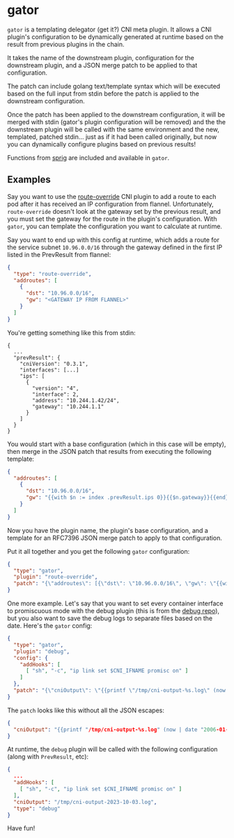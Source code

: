 # gator

`gator` is a templating delegator (get it?) CNI meta plugin. It allows a CNI
plugin's configuration to be dynamically generated at runtime based on the
result from previous plugins in the chain.

It takes the name of the downstream plugin, configuration for the downstream
plugin, and a JSON merge patch to be applied to that configuration.

The patch can include golang text/template syntax which will be executed based
on the full input from stdin before the patch is applied to the downstream
configuration.

Once the patch has been applied to the downstream configuration, it will be
merged with stdin (gator's plugin configuration will be removed) and the the
downstream plugin will be called with the same environment and the new,
templated, patched stdin... just as if it had been called originally, but now
you can dynamically configure plugins based on previous results!

Functions from [sprig](https://github.com/Masterminds/sprig) are included and
available in `gator`.

## Examples

Say you want to use the
[route-override](https://github.com/openshift/route-override-cni) CNI plugin to
add a route to each pod after it has received an IP configuration from flannel.
Unfortunately, `route-override` doesn't look at the gateway set by the previous
result, and you must set the gateway for the route in the plugin's
configuration. With `gator`, you can template the configuration you want to
calculate at runtime.

Say you want to end up with this config at runtime, which adds a route for the
service subnet `10.96.0.0/16` through the gateway defined in the first IP
listed in the PrevResult from flannel:

```json
{
  "type": "route-override",
  "addroutes": [
    {
      "dst": "10.96.0.0/16",
      "gw": "<GATEWAY IP FROM FLANNEL>"
    }
  ]
}
```

You're getting something like this from stdin:

```
{
  ...
  "prevResult": {
    "cniVersion": "0.3.1",
    "interfaces": [...]
    "ips": [
      {
        "version": "4",
        "interface": 2,
        "address": "10.244.1.42/24",
        "gateway": "10.244.1.1"
      }
    ]
  }
}
```

You would start with a base configuration (which in this case will be empty),
then merge in the JSON patch that results from executing the following
template:

```json
{
  "addroutes": [
    {
      "dst": "10.96.0.0/16",
      "gw": "{{with $n := index .prevResult.ips 0}}{{$n.gateway}}{{end}}"
    }
  ]
}
```

Now you have the plugin name, the plugin's base configuration, and a template
for an RFC7396 JSON merge patch to apply to that configuration.

Put it all together and you get the following `gator` configuration:

```json
{
  "type": "gator",
  "plugin": "route-override",
  "patch": "{\"addroutes\": [{\"dst\": \"10.96.0.0/16\", \"gw\": \"{{with $n := index .prevResult.ips 0}}{{$n.gateway}}{{end}}\"}]}",
}
```

One more example. Let's say that you want to set every container interface to
promiscuous mode with the debug plugin (this is from the [debug
repo](https://github.com/containernetworking/cni/tree/main/plugins/debug)), but
you also want to save the debug logs to separate files based on the date.
Here's the `gator` config:

```json
{
  "type": "gator",
  "plugin": "debug",
  "config": {
    "addHooks": [
      [ "sh", "-c", "ip link set $CNI_IFNAME promisc on" ]
    ]
  },
  "patch": "{\"cniOutput\": \"{{printf \"/tmp/cni-output-%s.log\" (now | date \"2006-01-02\")}}\"}"
}
```

The `patch` looks like this without all the JSON escapes:

```json
{
  "cniOutput": "{{printf "/tmp/cni-output-%s.log" (now | date "2006-01-02")}}"
}
```

At runtime, the `debug` plugin will be called with the following configuration
(along with `PrevResult`, etc):

```json
{
  ...
  "addHooks": [
    [ "sh", "-c", "ip link set $CNI_IFNAME promisc on" ]
  ],
  "cniOutput": "/tmp/cni-output-2023-10-03.log",
  "type": "debug"
}
```

Have fun!
